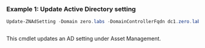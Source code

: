 ### Example 1: Update Active Directory setting
```powershell
Update-ZNAdSetting -Domain zero.labs -DomainControllerFqdn dc1.zero.labs -Username znremotemanagement -Password "password" -UseLdaps:$false
```

```output

```

This cmdlet updates an AD setting under Asset Management.
